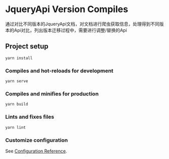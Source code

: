 # JqueryApi Version Compiles
通过对比不同版本的JqueryApi文档，对文档进行爬虫获取信息，处理得到不同版本的Api对比，列出版本迁移过程中，需要进行调整/替换的Api

## Project setup
```
yarn install
```

### Compiles and hot-reloads for development
```
yarn serve
```

### Compiles and minifies for production
```
yarn build
```

### Lints and fixes files
```
yarn lint
```

### Customize configuration
See [Configuration Reference](https://cli.vuejs.org/config/).
